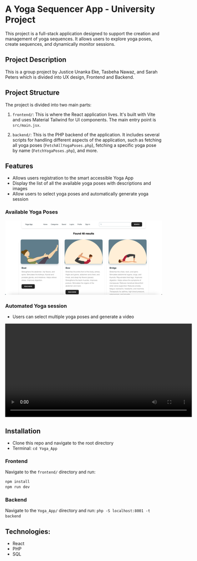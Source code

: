 # A Yoga Sequencer App - University Project

This project is a full-stack application designed to support the creation and management of yoga sequences. It allows users to explore yoga poses, create sequences, and dynamically monitor sessions.

## Project Description

This is a group project by Justice Unanka Eke, Tasbeha Nawaz, and Sarah Peters which is divided into UX design, Frontend and Backend.

## Project Structure

The project is divided into two main parts:

1. `frontend/`: This is where the React application lives. It's built with Vite and uses Material Tailwind for UI components. The main entry point is `src/main.jsx`.

2. `backend/`: This is the PHP backend of the application. It includes several scripts for handling different aspects of the application, such as fetching all yoga poses (`FetchAllYogaPoses.php`), fetching a specific yoga pose by name (`FetchYogaPoses.php`), and more.

## Features

- Allows users registration to the smart accessible Yoga App
- Display the list of all the available yoga poses with descriptions and images
- Allow users to select yoga poses and automatically generate yoga session

### Available Yoga Poses

![All Yoga Poses](demo/All%20Yoga%20poses.png)

### Automated Yoga session

- Users can select multiple yoga poses and generate a video

<video width="600" controls>
  <source src="demo/output.mp4" type="video/mp4">
  Your browser does not support the video tag.
</video>

## Installation

- Clone this repo and navigate to the root directory
- Terminal: `cd Yoga_App`

### Frontend

Navigate to the `frontend/` directory and run:

```sh
npm install
npm run dev
```

### Backend

Navigate to the `Yoga_App/` directory and run:
`php -S localhost:8001 -t backend`

## Technologies:

- React
- PHP
- SQL
